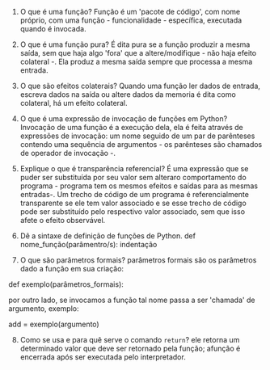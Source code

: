 1. O que é uma função?
Função é um 'pacote de código', com nome próprio, com uma função - funcionalidade - específica, executada quando é invocada.

2. O que é uma função pura?
É dita pura se a função produzir a mesma saída, sem que haja algo 'fora' que a altere/modifique - não haja efeito colateral -. Ela produz a mesma saída sempre que processa a mesma entrada.

3. O que são efeitos colaterais?
Quando uma função ler dados de entrada, escreva dados na saída ou altere dados da memoria é dita como colateral, há um efeito colateral.

4. O que é uma expressão de invocação de funções em Python?
Invocação de uma função é a execução dela, ela é feita através de expressões de invocação: um nome seguido de um par de parênteses contendo uma sequência de argumentos - os parênteses são chamados de operador de invocação -.

5. Explique o que é transparência referencial?
É uma expressão que se puder ser substituída por seu valor sem alteraro comportamento do programa - programa tem os mesmos efeitos e saídas para as mesmas entradas-. Um trecho de código de um programa é referencialmente transparente se ele tem valor associado e se esse trecho de código pode ser substituído pelo respectivo valor associado, sem que isso afete o efeito observável.

6. Dê a sintaxe de definição de funções de Python.
def nome_função(parâmentro/s):
    indentação

7. O que são parâmetros formais?
parâmetros formais são os parâmetros dado a função em sua criação:

def exemplo(parâmetros_formais):

por outro lado, se invocamos a função tal nome passa a ser 'chamada' de argumento, exemplo:

add = exemplo(argumento)

8. Como se usa e para quê serve o comando `return`?
ele retorna um determinado valor que deve ser retornado pela função; afunção é encerrada após ser executada pelo interpretador.
